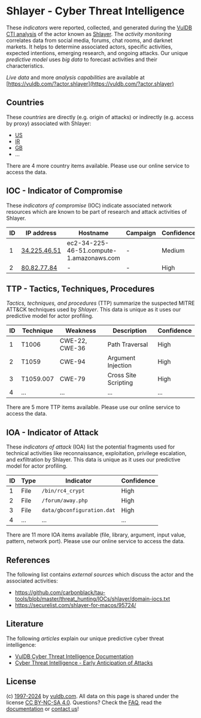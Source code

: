 # Shlayer - Cyber Threat Intelligence

These _indicators_ were reported, collected, and generated during the [VulDB CTI analysis](https://vuldb.com/?kb.cti) of the actor known as [Shlayer](https://vuldb.com/?actor.shlayer). The _activity monitoring_ correlates data from social media, forums, chat rooms, and darknet markets. It helps to determine associated actors, specific activities, expected intentions, emerging research, and ongoing attacks. Our unique _predictive model_ uses _big data_ to forecast activities and their characteristics.

_Live data_ and more _analysis capabilities_ are available at [https://vuldb.com/?actor.shlayer](https://vuldb.com/?actor.shlayer)

## Countries

These _countries_ are directly (e.g. origin of attacks) or indirectly (e.g. access by proxy) associated with Shlayer:

* [US](https://vuldb.com/?country.us)
* [IR](https://vuldb.com/?country.ir)
* [GB](https://vuldb.com/?country.gb)
* ...

There are 4 more country items available. Please use our online service to access the data.

## IOC - Indicator of Compromise

These _indicators of compromise_ (IOC) indicate associated network resources which are known to be part of research and attack activities of Shlayer.

ID | IP address | Hostname | Campaign | Confidence
-- | ---------- | -------- | -------- | ----------
1 | [34.225.46.51](https://vuldb.com/?ip.34.225.46.51) | ec2-34-225-46-51.compute-1.amazonaws.com | - | Medium
2 | [80.82.77.84](https://vuldb.com/?ip.80.82.77.84) | - | - | High

## TTP - Tactics, Techniques, Procedures

_Tactics, techniques, and procedures_ (TTP) summarize the suspected MITRE ATT&CK techniques used by _Shlayer_. This data is unique as it uses our predictive model for actor profiling.

ID | Technique | Weakness | Description | Confidence
-- | --------- | -------- | ----------- | ----------
1 | T1006 | CWE-22, CWE-36 | Path Traversal | High
2 | T1059 | CWE-94 | Argument Injection | High
3 | T1059.007 | CWE-79 | Cross Site Scripting | High
4 | ... | ... | ... | ...

There are 5 more TTP items available. Please use our online service to access the data.

## IOA - Indicator of Attack

These _indicators of attack_ (IOA) list the potential fragments used for technical activities like reconnaissance, exploitation, privilege escalation, and exfiltration by Shlayer. This data is unique as it uses our predictive model for actor profiling.

ID | Type | Indicator | Confidence
-- | ---- | --------- | ----------
1 | File | `/bin/rc4_crypt` | High
2 | File | `/forum/away.php` | High
3 | File | `data/gbconfiguration.dat` | High
4 | ... | ... | ...

There are 11 more IOA items available (file, library, argument, input value, pattern, network port). Please use our online service to access the data.

## References

The following list contains _external sources_ which discuss the actor and the associated activities:

* https://github.com/carbonblack/tau-tools/blob/master/threat_hunting/IOCs/shlayer/domain-iocs.txt
* https://securelist.com/shlayer-for-macos/95724/

## Literature

The following _articles_ explain our unique predictive cyber threat intelligence:

* [VulDB Cyber Threat Intelligence Documentation](https://vuldb.com/?kb.cti)
* [Cyber Threat Intelligence - Early Anticipation of Attacks](https://www.scip.ch/en/?labs.20201022)

## License

(c) [1997-2024](https://vuldb.com/?kb.changelog) by [vuldb.com](https://vuldb.com/?kb.about). All data on this page is shared under the license [CC BY-NC-SA 4.0](https://creativecommons.org/licenses/by-nc-sa/4.0/). Questions? Check the [FAQ](https://vuldb.com/?kb.faq), read the [documentation](https://vuldb.com/?kb) or [contact us](https://vuldb.com/?contact)!
